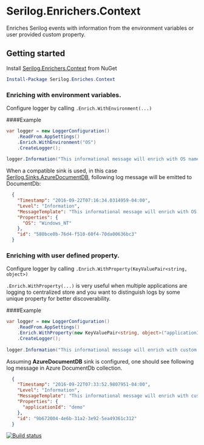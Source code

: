 # Serilog.Enrichers.Context 

Enriches Serilog events with information from the environment variables or user provided custom property.

## Getting started
Install [Serilog.Enrichers.Context](https://www.nuget.org/packages/Serilog.Enrichers.Context) from NuGet

```PowerShell
Install-Package Serilog.Enriches.Context
```

### Enriching with environment variables.
Configure logger by calling `.Enrich.WithEnvironment(...)`

####Example
```C#
var logger = new LoggerConfiguration()
    .ReadFrom.AppSettings()
    .Enrich.WithEnvironment("OS")
    .CreateLogger();
    
logger.Information("This informational message will enrich with OS name");
```
When a compatible sink is used, in this case [Serilog.Sinks.AzureDocumentDB](https://www.nuget.org/packages/Serilog.Sinks.AzureDocumentDB), following log message will be emitted to DocumentDb:

```JSON
  {
    "Timestamp": "2016-09-22T07:16:34.0314959-04:00",
    "Level": "Information",
    "MessageTemplate": "This informational message will enrich with OS name",
    "Properties": {
      "OS": "Windows_NT"
    },
    "id": "580bce0b-76d4-f510-60f4-70da00636bc3"
  }
```

### Enriching with user defined property.
Configure logger by calling `.Enrich.WithProperty(KeyValuePair<string, object>)`

`.Enrich.WithProperty(...)` is very useful when multiple applications are logging to centralized store and you want to distinguish logs by some unique property for better discoverability.

####Example

```C#
var logger = new LoggerConfiguration()
    .ReadFrom.AppSettings()
    .Enrich.WithProperty(new KeyValuePair<string, object>("applicationId", "demo"));
    .CreateLogger();
    
logger.Information("This informational message will enrich with custom property");    
```

Assuming **AzureDocumentDB** sink is configured, one should see following log message in Azure DocumentDb collection.

```JSON
  {
    "Timestamp": "2016-09-22T07:33:52.9807951-04:00",
    "Level": "Information",
    "MessageTemplate": "This informational message will enrich with custom property",
    "Properties": {
      "applicationId": "demo"
    },
    "id": "9b672004-4e6b-31a2-3e92-5ea49361c312"
  }
```

[![Build status](https://ci.appveyor.com/api/projects/status/l81s1m0fd8f1y2v4?svg=true)](https://ci.appveyor.com/project/SaleemMirza/serilog-enrichers-context)
